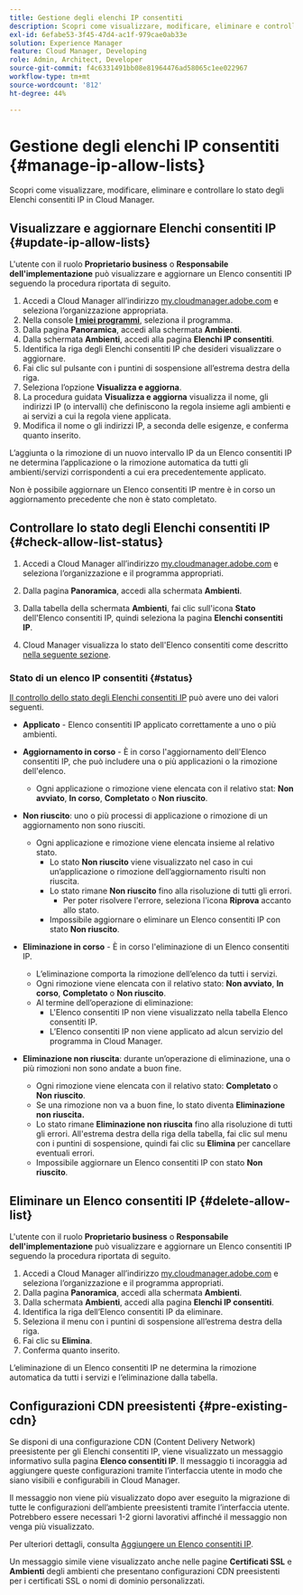 ```yaml
---
title: Gestione degli elenchi IP consentiti
description: Scopri come visualizzare, modificare, eliminare e controllare lo stato degli Elenchi consentiti IP in Cloud Manager.
exl-id: 6efabe53-3f45-47d4-ac1f-979cae0ab33e
solution: Experience Manager
feature: Cloud Manager, Developing
role: Admin, Architect, Developer
source-git-commit: f4c6331491bb08e81964476ad58065c1ee022967
workflow-type: tm+mt
source-wordcount: '812'
ht-degree: 44%

---
```


# Gestione degli elenchi IP consentiti {#manage-ip-allow-lists}

Scopri come visualizzare, modificare, eliminare e controllare lo stato degli Elenchi consentiti IP in Cloud Manager.

## Visualizzare e aggiornare Elenchi consentiti IP {#update-ip-allow-lists}

L&#39;utente con il ruolo **Proprietario business** o **Responsabile dell&#39;implementazione** può visualizzare e aggiornare un Elenco consentiti IP seguendo la procedura riportata di seguito.

1. Accedi a Cloud Manager all’indirizzo [my.cloudmanager.adobe.com](https://my.cloudmanager.adobe.com/) e seleziona l’organizzazione appropriata.
1. Nella console **[I miei programmi](/help/implementing/cloud-manager/navigation.md#my-programs)**, seleziona il programma.
1. Dalla pagina **Panoramica**, accedi alla schermata **Ambienti**.
1. Dalla schermata **Ambienti**, accedi alla pagina **Elenchi IP consentiti**.
1. Identifica la riga degli Elenchi consentiti IP che desideri visualizzare o aggiornare.
1. Fai clic sul pulsante con i puntini di sospensione all’estrema destra della riga.
1. Seleziona l’opzione **Visualizza e aggiorna**.
1. La procedura guidata **Visualizza e aggiorna** visualizza il nome, gli indirizzi IP (o intervalli) che definiscono la regola insieme agli ambienti e ai servizi a cui la regola viene applicata.
1. Modifica il nome o gli indirizzi IP, a seconda delle esigenze, e conferma quanto inserito.

L’aggiunta o la rimozione di un nuovo intervallo IP da un Elenco consentiti IP ne determina l’applicazione o la rimozione automatica da tutti gli ambienti/servizi corrispondenti a cui era precedentemente applicato.

Non è possibile aggiornare un Elenco consentiti IP mentre è in corso un aggiornamento precedente che non è stato completato.

## Controllare lo stato degli Elenchi consentiti IP {#check-allow-list-status}

1. Accedi a Cloud Manager all’indirizzo [my.cloudmanager.adobe.com](https://my.cloudmanager.adobe.com/) e seleziona l’organizzazione e il programma appropriati.

1. Dalla pagina **Panoramica**, accedi alla schermata **Ambienti**.

1. Dalla tabella della schermata **Ambienti**, fai clic sull&#39;icona **Stato** dell&#39;Elenco consentiti IP, quindi seleziona la pagina **Elenchi consentiti IP**.

1. Cloud Manager visualizza lo stato dell&#39;Elenco consentiti come descritto [nella seguente sezione](#status).

### Stato di un elenco IP consentiti {#status}

[Il controllo dello stato degli Elenchi consentiti IP](#check-allow-list-status) può avere uno dei valori seguenti.

* **Applicato** - Elenco consentiti IP applicato correttamente a uno o più ambienti.

* **Aggiornamento in corso** - È in corso l&#39;aggiornamento dell&#39;Elenco consentiti IP, che può includere una o più applicazioni o la rimozione dell&#39;elenco.

   * Ogni applicazione o rimozione viene elencata con il relativo stat: **Non avviato**, **In corso**, **Completato** o **Non riuscito**.

* **Non riuscito**: uno o più processi di applicazione o rimozione di un aggiornamento non sono riusciti.
   * Ogni applicazione e rimozione viene elencata insieme al relativo stato.
      * Lo stato **Non riuscito** viene visualizzato nel caso in cui un’applicazione o rimozione dell’aggiornamento risulti non riuscita.
      * Lo stato rimane **Non riuscito** fino alla risoluzione di tutti gli errori.
         * Per poter risolvere l&#39;errore, seleziona l&#39;icona **Riprova** accanto allo stato.
      * Impossibile aggiornare o eliminare un Elenco consentiti IP con stato **Non riuscito**.

* **Eliminazione in corso** - È in corso l&#39;eliminazione di un Elenco consentiti IP.
   * L’eliminazione comporta la rimozione dell’elenco da tutti i servizi.
   * Ogni rimozione viene elencata con il relativo stato: **Non avviato**, **In corso**, **Completato** o **Non riuscito**.
   * Al termine dell’operazione di eliminazione:
      * L&#39;Elenco consentiti IP non viene visualizzato nella tabella Elenco consentiti IP.
      * L’Elenco consentiti IP non viene applicato ad alcun servizio del programma in Cloud Manager.

* **Eliminazione non riuscita**: durante un’operazione di eliminazione, una o più rimozioni non sono andate a buon fine.

   * Ogni rimozione viene elencata con il relativo stato: **Completato** o **Non riuscito**.
   * Se una rimozione non va a buon fine, lo stato diventa **Eliminazione non riuscita.** 
   * Lo stato rimane **Eliminazione non riuscita** fino alla risoluzione di tutti gli errori. All&#39;estrema destra della riga della tabella, fai clic sul menu con i puntini di sospensione, quindi fai clic su **Elimina** per cancellare eventuali errori.
   * Impossibile aggiornare un Elenco consentiti IP con stato **Non riuscito**.

## Eliminare un Elenco consentiti IP {#delete-allow-list}

L&#39;utente con il ruolo **Proprietario business** o **Responsabile dell&#39;implementazione** può visualizzare e aggiornare un Elenco consentiti IP seguendo la procedura riportata di seguito.

1. Accedi a Cloud Manager all’indirizzo [my.cloudmanager.adobe.com](https://my.cloudmanager.adobe.com/) e seleziona l’organizzazione e il programma appropriati.
1. Dalla pagina **Panoramica**, accedi alla schermata **Ambienti**.
1. Dalla schermata **Ambienti**, accedi alla pagina **Elenchi IP consentiti**.
1. Identifica la riga dell’Elenco consentiti IP da eliminare.
1. Seleziona il menu con i puntini di sospensione all’estrema destra della riga.
1. Fai clic su **Elimina**.
1. Conferma quanto inserito.

L’eliminazione di un Elenco consentiti IP ne determina la rimozione automatica da tutti i servizi e l’eliminazione dalla tabella.

## Configurazioni CDN preesistenti {#pre-existing-cdn}

Se disponi di una configurazione CDN (Content Delivery Network) preesistente per gli Elenchi consentiti IP, viene visualizzato un messaggio informativo sulla pagina **Elenco consentiti IP**. Il messaggio ti incoraggia ad aggiungere queste configurazioni tramite l’interfaccia utente in modo che siano visibili e configurabili in Cloud Manager.

Il messaggio non viene più visualizzato dopo aver eseguito la migrazione di tutte le configurazioni dell’ambiente preesistenti tramite l’interfaccia utente. Potrebbero essere necessari 1-2 giorni lavorativi affinché il messaggio non venga più visualizzato.

Per ulteriori dettagli, consulta [Aggiungere un Elenco consentiti IP](/help/implementing/cloud-manager/ip-allow-lists/add-ip-allow-lists.md).

Un messaggio simile viene visualizzato anche nelle pagine **Certificati SSL** e **Ambienti** degli ambienti che presentano configurazioni CDN preesistenti per i certificati SSL o nomi di dominio personalizzati.
